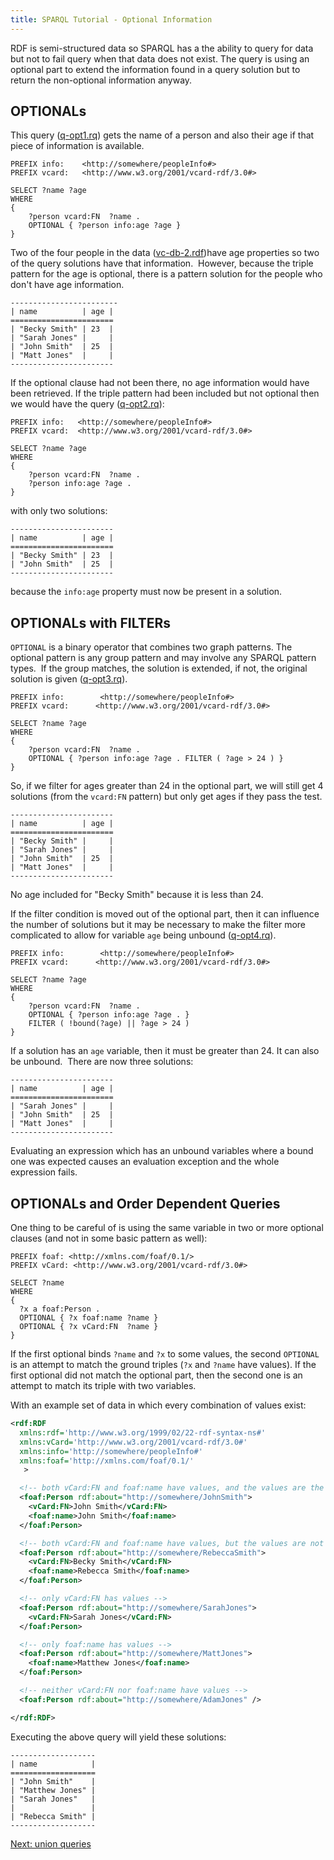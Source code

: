 ```yaml
---
title: SPARQL Tutorial - Optional Information
---
```


RDF is semi-structured data so SPARQL has a the ability to query
for data but not to fail query when that data does not exist. The
query is using an optional part to extend the information found in
a query solution but to return the non-optional information
anyway.

## OPTIONALs

This query ([q-opt1.rq](sparql_data/q-opt1.rq)) gets the name of a person and
also their age if that piece of information is available.

    PREFIX info:    <http://somewhere/peopleInfo#>
    PREFIX vcard:   <http://www.w3.org/2001/vcard-rdf/3.0#>

    SELECT ?name ?age
    WHERE
    {
        ?person vcard:FN  ?name .
        OPTIONAL { ?person info:age ?age }
    }

Two of the four people in the data ([vc-db-2.rdf](sparql_data/vc-db-2.rdf))have
age properties so two of the query solutions have that
information.  However, because the triple pattern for the age is
optional, there is a pattern solution for the people who don't have
age information.

    ------------------------
    | name          | age |
    =======================
    | "Becky Smith" | 23  |
    | "Sarah Jones" |     |
    | "John Smith"  | 25  |
    | "Matt Jones"  |     |
    -----------------------

If the optional clause had not been there, no age information would
have been retrieved. If the triple pattern had been included but
not optional then we would have the query
([q-opt2.rq](sparql_data/q-opt2.rq)):

    PREFIX info:   <http://somewhere/peopleInfo#>
    PREFIX vcard:  <http://www.w3.org/2001/vcard-rdf/3.0#>

    SELECT ?name ?age
    WHERE
    {
        ?person vcard:FN  ?name .
        ?person info:age ?age .
    }

with only two solutions:

    -----------------------
    | name          | age |
    =======================
    | "Becky Smith" | 23  |
    | "John Smith"  | 25  |
    -----------------------

because the `info:age` property must now be present in a solution.

## OPTIONALs with FILTERs

`OPTIONAL` is a binary operator that combines two graph patterns.
The optional pattern is any group pattern and may involve any
SPARQL pattern types.  If the group matches, the solution is
extended, if not, the original solution is given
([q-opt3.rq](sparql_data/q-opt3.rq)).

    PREFIX info:        <http://somewhere/peopleInfo#>
    PREFIX vcard:      <http://www.w3.org/2001/vcard-rdf/3.0#>

    SELECT ?name ?age
    WHERE
    {
        ?person vcard:FN  ?name .
        OPTIONAL { ?person info:age ?age . FILTER ( ?age > 24 ) }
    }

So, if we filter for ages greater than 24 in the optional part, we
will still get 4 solutions (from the `vcard:FN` pattern) but only
get ages if they pass the test.

    -----------------------
    | name          | age |
    =======================
    | "Becky Smith" |     |
    | "Sarah Jones" |     |
    | "John Smith"  | 25  |
    | "Matt Jones"  |     |
    -----------------------

No age included for "Becky Smith" because it is less than 24.

If the filter condition is moved out of the optional part, then it
can influence the number of solutions but it may be necessary to
make the filter more complicated to allow for variable `age` being
unbound ([q-opt4.rq](sparql_data/q-opt4.rq)).

    PREFIX info:        <http://somewhere/peopleInfo#>
    PREFIX vcard:      <http://www.w3.org/2001/vcard-rdf/3.0#>

    SELECT ?name ?age
    WHERE
    {
        ?person vcard:FN  ?name .
        OPTIONAL { ?person info:age ?age . }
        FILTER ( !bound(?age) || ?age > 24 )
    }

If a solution has an `age` variable, then it must be greater than
24. It can also be unbound.  There are now three solutions:

    -----------------------
    | name          | age |
    =======================
    | "Sarah Jones" |     |
    | "John Smith"  | 25  |
    | "Matt Jones"  |     |
    -----------------------

Evaluating an expression which has an unbound variables where a
bound one was expected causes an evaluation exception and the whole
expression fails.

## OPTIONALs and Order Dependent Queries

One thing to be careful of is using the same variable in two or
more optional clauses (and not in some basic pattern as well):

    PREFIX foaf: <http://xmlns.com/foaf/0.1/>
    PREFIX vCard: <http://www.w3.org/2001/vcard-rdf/3.0#>

    SELECT ?name
    WHERE
    {
      ?x a foaf:Person .
      OPTIONAL { ?x foaf:name ?name }
      OPTIONAL { ?x vCard:FN  ?name }
    }

If the first optional binds `?name` and `?x` to some values, the
second `OPTIONAL` is an attempt to match the ground triples (`?x`
and `?name` have values). If the first optional did not
match the optional part, then the second one is an attempt to match
its triple with two variables.

With an example set of data in which every combination of values exist:

```xml
<rdf:RDF
  xmlns:rdf='http://www.w3.org/1999/02/22-rdf-syntax-ns#'
  xmlns:vCard='http://www.w3.org/2001/vcard-rdf/3.0#'
  xmlns:info='http://somewhere/peopleInfo#'
  xmlns:foaf='http://xmlns.com/foaf/0.1/'
   >

  <!-- both vCard:FN and foaf:name have values, and the values are the same -->
  <foaf:Person rdf:about="http://somewhere/JohnSmith">
    <vCard:FN>John Smith</vCard:FN>
    <foaf:name>John Smith</foaf:name>
  </foaf:Person>

  <!-- both vCard:FN and foaf:name have values, but the values are not the same -->
  <foaf:Person rdf:about="http://somewhere/RebeccaSmith">
    <vCard:FN>Becky Smith</vCard:FN>
    <foaf:name>Rebecca Smith</foaf:name>
  </foaf:Person>

  <!-- only vCard:FN has values -->
  <foaf:Person rdf:about="http://somewhere/SarahJones">
    <vCard:FN>Sarah Jones</vCard:FN>
  </foaf:Person>

  <!-- only foaf:name has values -->
  <foaf:Person rdf:about="http://somewhere/MattJones">
    <foaf:name>Matthew Jones</foaf:name>
  </foaf:Person>

  <!-- neither vCard:FN nor foaf:name have values -->
  <foaf:Person rdf:about="http://somewhere/AdamJones" />

</rdf:RDF>
```

Executing the above query will yield these solutions:

    -------------------
    | name            |
    ===================
    | "John Smith"    |
    | "Matthew Jones" |
    | "Sarah Jones"   |
    |                 |
    | "Rebecca Smith" |
    -------------------

[Next: union queries](sparql_union.html)



